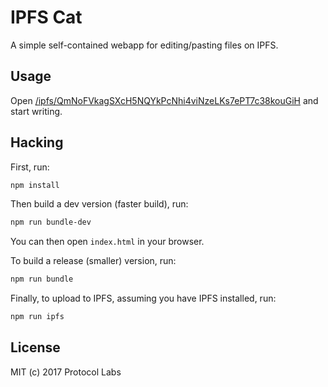 # IPFS Cat

A simple self-contained webapp for editing/pasting files on IPFS.

## Usage

Open [/ipfs/QmNoFVkagSXcH5NQYkPcNhi4viNzeLKs7ePT7c38kouGiH](https://ipfs.io/ipfs/QmNoFVkagSXcH5NQYkPcNhi4viNzeLKs7ePT7c38kouGiH) and start writing.

## Hacking

First, run:

```sh
npm install
```

Then build a dev version (faster build), run:

```sh
npm run bundle-dev
```

You can then open `index.html` in your browser.

To build a release (smaller) version, run:

```sh
npm run bundle
```

Finally, to upload to IPFS, assuming you have IPFS installed, run:

```sh
npm run ipfs
```

## License

MIT (c) 2017 Protocol Labs
